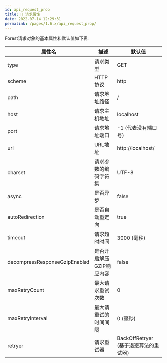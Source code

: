 ```yaml
---
id: api_request_prop
title: 🚢 请求属性
date: 2022-07-14 12:29:31
permalink: /pages/1.6.x/api_request_prop/
---
```


Forest请求对象的基本属性和默认值如下表:

| 属性名 | 描述 |  默认值 |
| ----- | ----- | ------ |
| type  | 请求类型  | GET    |
| scheme| HTTP协议| http   |
| path  | 请求地址路径  | /      |
| host  | 请求主机地址  | localhost |
| port  | 请求地址端口  | -1 (代表没有端口号) |
| url   | URL地址   | http://localhost/ |
| charset | 请求参数的编码字符集 | UTF-8 | 
| async | 是否异步 | false |
| autoRedirection | 是否自动重定向 | true |
| timeout | 请求超时时间 | 3000 (毫秒) |
| decompressResponseGzipEnabled | 是否开启解压GZIP响应内容 | false |
| maxRetryCount | 最大请求重试次数 | 0 |
| maxRetryInterval | 最大请重试的时间间隔 | 0 (毫秒) |
| retryer | 请求重试器 | BackOffRetryer (基于退避算法的重试器) |
